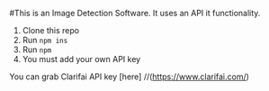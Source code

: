 #This is an Image Detection Software.
It uses an API it functionality.

1. Clone this repo
2. Run `npm ins`
3. Run `npm`
4. You must add your own API key 

You can grab Clarifai API key [here] 
//(https://www.clarifai.com/)
